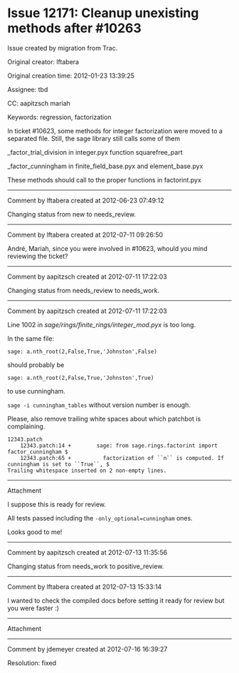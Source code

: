 # Issue 12171: Cleanup unexisting methods after #10263

Issue created by migration from Trac.

Original creator: lftabera

Original creation time: 2012-01-23 13:39:25

Assignee: tbd

CC:  aapitzsch mariah

Keywords: regression, factorization

In ticket #10623, some methods for integer factorization were moved to a separated file. Still, the sage library still calls some of them

_factor_trial_division in integer.pyx function squarefree_part

_factor_cunningham in finite_field_base.pyx and element_base.pyx

These methods should call to the proper functions in factorint.pyx


---

Comment by lftabera created at 2012-06-23 07:49:12

Changing status from new to needs_review.


---

Comment by lftabera created at 2012-07-11 09:26:50

André, Mariah, since you were involved in #10623, whould you mind reviewing the ticket?


---

Comment by aapitzsch created at 2012-07-11 17:22:03

Changing status from needs_review to needs_work.


---

Comment by aapitzsch created at 2012-07-11 17:22:03

Line 1002 in *sage/rings/finite_rings/integer_mod.pyx* is too long.

In the same file:

```
sage: a.nth_root(2,False,True,'Johnston',False)
```

should probably be

```
sage: a.nth_root(2,False,True,'Johnston',True)
```

to use cunningham.

```sage -i cunningham_tables``` without version number
is enough.

Please, also remove trailing white spaces about which patchbot is complaining.

```
12343.patch
    12343.patch:14 +        sage: from sage.rings.factorint import factor_cunningham $
    12343.patch:65 +          factorization of ``n`` is computed. If cunningham is set to ``True``, $
Trailing whitespace inserted on 2 non-empty lines.
```



---

Attachment

I suppose this is ready for review.

All tests passed including the `-only_optional=cunningham` ones.

Looks good to me!


---

Comment by aapitzsch created at 2012-07-13 11:35:56

Changing status from needs_work to positive_review.


---

Comment by lftabera created at 2012-07-13 15:33:14

I wanted to check the compiled docs before setting it ready for review but you were faster :)


---

Attachment


---

Comment by jdemeyer created at 2012-07-16 16:39:27

Resolution: fixed
